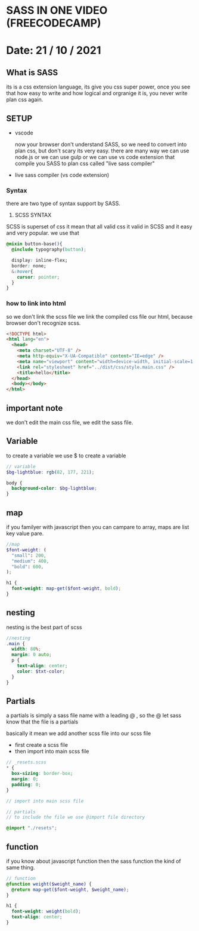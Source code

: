 # SASS IN ONE VIDEO (FREECODECAMP)

# Date: 21 / 10 / 2021

## What is SASS

its is a css extension language, its give you css super power, once you see that how easy to write and how logical and orgranige it is, you never write plan css again.

## SETUP

- vscode

  now your browser don't understand SASS, so we need to convert into plan css, but don't scary its very easy. there are many way we can use node.js or we can use gulp or we can use vs code extension that compile you SASS to plan css called "live sass compiler"

- live sass compiler (vs code extension)

### Syntax

there are two type of syntax support by SASS.

1. SCSS SYNTAX

SCSS is superset of css it mean that all valid css it valid in SCSS and it easy and very popular. we use that

```CSS
@mixin button-base(){
  @include typography(button);

  display: inline-flex;
  border: none;
  &:hover{
    cursor: pointer;
  }
}
```

### how to link into html

so we don't link the scss file we link the compiled css file our html, because browser don't recognize scss.

```html
<!DOCTYPE html>
<html lang="en">
  <head>
    <meta charset="UTF-8" />
    <meta http-equiv="X-UA-Compatible" content="IE=edge" />
    <meta name="viewport" content="width=device-width, initial-scale=1.0" />
    <link rel="stylesheet" href="../dist/css/style.main.css" />
    <title>hello</title>
  </head>
  <body></body>
</html>
```

## important note

we don't edit the main css file, we edit the sass file.

## Variable

to create a variable we use $ to create a variable

```scss
// variable
$bg-lightblue: rgb(82, 177, 221);

body {
  background-color: $bg-lightblue;
}
```

## map

if you familyer with javascript then you can campare to array, maps are list key value pare.

```scss
//map
$font-weight: (
  "small": 200,
  "medium": 400,
  "bold": 600,
);

h1 {
  font-weight: map-get($font-weight, bold);
}
```

## nesting

nesting is the best part of scss

```scss
//nesting
.main {
  width: 80%;
  margin: 0 auto;
  p {
    text-align: center;
    color: $txt-color;
  }
}
```

## Partials

a partials is simply a sass file name with a leading @ , so the @ let sass know that the file is a partials

basically it mean we add another scss file into our scss file

- first create a scss file
- then import into main scss file

```scss
// _resets.scss
* {
  box-sizing: border-box;
  margin: 0;
  padding: 0;
}

// import into main scss file

// partials
// to include the file we use @import file directory

@import "./resets";
```

## function

if you know about javascript function then the sass function the kind of same thing.

```scss
// function
@function weight($weight_name) {
  @return map-get($font-weight, $weight_name);
}

h1 {
  font-weight: weight(bold);
  text-align: center;
}
```
